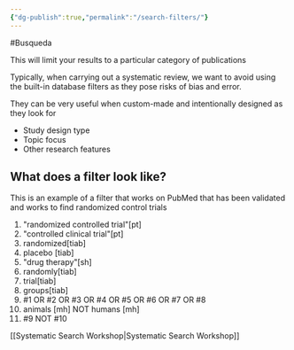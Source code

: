 ```yaml
---
{"dg-publish":true,"permalink":"/search-filters/"}
---
```


#Busqueda 

This will limit your results to a particular category of publications

Typically, when carrying out a systematic review, we want to avoid using the built-in database filters as they pose risks of bias and error. 

They can be very useful when custom-made and intentionally designed as they look for 
- Study design type
- Topic focus
- Other research features

## What does a filter look like? 

This is an example of a filter that works on PubMed that has been validated and works to find randomized control trials

1. "randomized controlled trial"[pt]
2. "controlled clinical trial"[pt]
3. randomized[tiab]
4. placebo [tiab]
5. "drug therapy"[sh]
6. randomly[tiab]
7. trial[tiab]
8. groups[tiab]
9.  #1 OR #2 OR #3 OR #4 OR #5 OR #6 OR #7 OR #8 
10. animals [mh] NOT humans [mh]
11. #9 NOT #10

[[Systematic Search Workshop\|Systematic Search Workshop]]